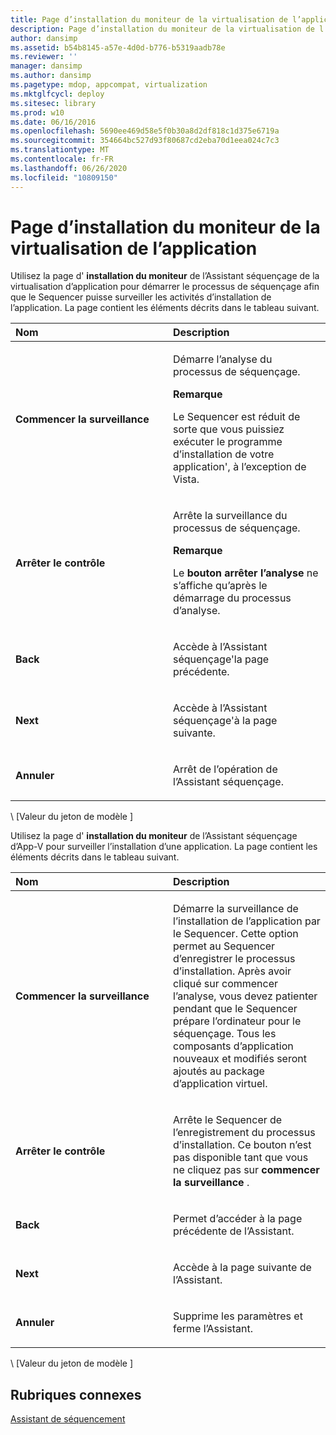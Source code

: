 ```yaml
---
title: Page d’installation du moniteur de la virtualisation de l’application
description: Page d’installation du moniteur de la virtualisation de l’application
author: dansimp
ms.assetid: b54b8145-a57e-4d0d-b776-b5319aadb78e
ms.reviewer: ''
manager: dansimp
ms.author: dansimp
ms.pagetype: mdop, appcompat, virtualization
ms.mktglfcycl: deploy
ms.sitesec: library
ms.prod: w10
ms.date: 06/16/2016
ms.openlocfilehash: 5690ee469d58e5f0b30a8d2df818c1d375e6719a
ms.sourcegitcommit: 354664bc527d93f80687cd2eba70d1eea024c7c3
ms.translationtype: MT
ms.contentlocale: fr-FR
ms.lasthandoff: 06/26/2020
ms.locfileid: "10809150"
---
```

# Page d’installation du moniteur de la virtualisation de l’application


Utilisez la page d' **installation du moniteur** de l’Assistant séquençage de la virtualisation d’application pour démarrer le processus de séquençage afin que le Sequencer puisse surveiller les activités d’installation de l’application. La page contient les éléments décrits dans le tableau suivant.

<table>
<colgroup>
<col width="50%" />
<col width="50%" />
</colgroup>
<thead>
<tr class="header">
<th align="left">Nom</th>
<th align="left">Description</th>
</tr>
</thead>
<tbody>
<tr class="odd">
<td align="left"><p><strong>Commencer la surveillance</strong></p></td>
<td align="left"><p>Démarre l’analyse du processus de séquençage.</p>
<div class="alert">
<strong>Remarque</strong><br/><p>Le Sequencer est réduit de sorte que vous puissiez exécuter le programme d’installation de votre application&#39;, à l’exception de Vista.</p>
</div>
<div>

</div></td>
</tr>
<tr class="even">
<td align="left"><p><strong>Arrêter le contrôle</strong></p></td>
<td align="left"><p>Arrête la surveillance du processus de séquençage.</p>
<div class="alert">
<strong>Remarque</strong><br/><p>Le <strong> bouton arrêter l’analyse </strong> ne s’affiche qu’après le démarrage du processus d’analyse.</p>
</div>
<div>

</div></td>
</tr>
<tr class="odd">
<td align="left"><p><strong>Back</strong></p></td>
<td align="left"><p>Accède à l’Assistant séquençage&#39;la page précédente.</p></td>
</tr>
<tr class="even">
<td align="left"><p><strong>Next</strong></p></td>
<td align="left"><p>Accède à l’Assistant séquençage&#39;à la page suivante.</p></td>
</tr>
<tr class="odd">
<td align="left"><p><strong>Annuler</strong></p></td>
<td align="left"><p>Arrêt de l’opération de l’Assistant séquençage.</p></td>
</tr>
</tbody>
</table>



\ [Valeur du jeton de modèle \]

Utilisez la page d' **installation du moniteur** de l’Assistant séquençage d’App-V pour surveiller l’installation d’une application. La page contient les éléments décrits dans le tableau suivant.

<table>
<colgroup>
<col width="50%" />
<col width="50%" />
</colgroup>
<thead>
<tr class="header">
<th align="left">Nom</th>
<th align="left">Description</th>
</tr>
</thead>
<tbody>
<tr class="odd">
<td align="left"><p><strong>Commencer la surveillance</strong></p></td>
<td align="left"><p>Démarre la surveillance de l’installation de l’application par le Sequencer. Cette option permet au Sequencer d’enregistrer le processus d’installation. Après avoir cliqué sur commencer l’analyse, vous devez patienter pendant que le Sequencer prépare l’ordinateur pour le séquençage. Tous les composants d’application nouveaux et modifiés seront ajoutés au package d’application virtuel.</p></td>
</tr>
<tr class="even">
<td align="left"><p><strong>Arrêter le contrôle</strong></p></td>
<td align="left"><p>Arrête le Sequencer de l’enregistrement du processus d’installation. Ce bouton n’est pas disponible tant que vous ne cliquez pas sur <strong> commencer la surveillance </strong> .</p></td>
</tr>
<tr class="odd">
<td align="left"><p><strong>Back</strong></p></td>
<td align="left"><p>Permet d’accéder à la page précédente de l’Assistant.</p></td>
</tr>
<tr class="even">
<td align="left"><p><strong>Next</strong></p></td>
<td align="left"><p>Accède à la page suivante de l’Assistant.</p></td>
</tr>
<tr class="odd">
<td align="left"><p><strong>Annuler</strong></p></td>
<td align="left"><p>Supprime les paramètres et ferme l’Assistant.</p></td>
</tr>
</tbody>
</table>



\ [Valeur du jeton de modèle \]

## Rubriques connexes


[Assistant de séquencement](sequencing-wizard.md)









